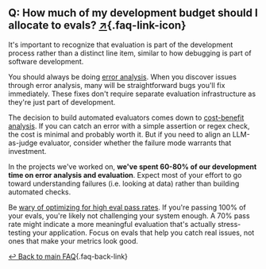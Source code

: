 ## Q: How much of my development budget should I allocate to evals? [↗](/blog/posts/evals-faq/how-much-of-my-development-budget-should-i-allocate-to-evals.html){.faq-link-icon}

It's important to recognize that evaluation is part of the development process rather than a distinct line item, similar to how debugging is part of software development.

You should always be doing [error analysis](https://www.youtube.com/watch?v=qH1dZ8JLLdU). When you discover issues through error analysis, many will be straightforward bugs you'll fix immediately. These fixes don't require separate evaluation infrastructure as they're just part of development.

The decision to build automated evaluators comes down to [cost-benefit analysis](/blog/posts/evals-faq/should-i-build-automated-evaluators-for-every-failure-mode-i-find.html). If you can catch an error with a simple assertion or regex check, the cost is minimal and probably worth it. But if you need to align an LLM-as-judge evaluator, consider whether the failure mode warrants that investment.

In the projects we've worked on, **we've spent 60-80% of our development time on error analysis and evaluation**. Expect most of your effort to go toward understanding failures (i.e. looking at data) rather than building automated checks.

Be [wary of optimizing for high eval pass rates](https://ai-execs.com/2_intro.html#a-case-study-in-misleading-ai-advice). If you're passing 100% of your evals, you're likely not challenging your system enough. A 70% pass rate might indicate a more meaningful evaluation that's actually stress-testing your application. Focus on evals that help you catch real issues, not ones that make your metrics look good.

[↩ Back to main FAQ](/blog/posts/evals-faq/#q-how-much-of-my-development-budget-should-i-allocate-to-evals){.faq-back-link}